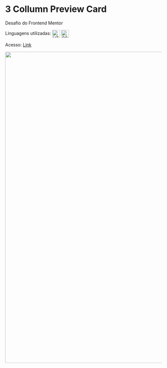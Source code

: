 # 3 Collumn Preview Card

Desafio do Frontend Mentor

Linguagens utilizadas: 
<img align="center" alt="HTML" height="25" src="https://img.shields.io/badge/HTML5-E34F26?style=for-the-badge&logo=html5&logoColor=white">
<img align="center" alt="CSS" height="25" src="https://img.shields.io/badge/CSS3-1572B6?style=for-the-badge&logo=css3&logoColor=white">

Acesso: <a href="https://matheeusgomes.github.io/3-collumn-preview-card/">Link</a>

<img src="https://user-images.githubusercontent.com/10269675/169360901-7d9b4c70-1a10-4867-a0e0-bfef55afef8d.jpg" width=1000px>
